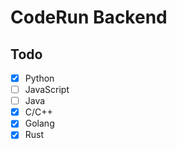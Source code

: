 # CodeRun Backend

## Todo
- [x] Python
- [ ] JavaScript
- [ ] Java
- [x] C/C++
- [x] Golang
- [x] Rust
